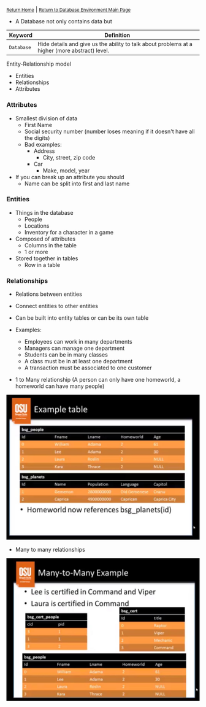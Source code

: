 <small>[Return Home](../../README.md)</small> | <small>[Return to Database Environment Main Page](index.md)</small>

* A Database not only contains data but 
  
| Keyword       | Definition                                                                                     |
| ------------- | ---------------------------------------------------------------------------------------------- |
| `Database` | Hide details and give us the ability to talk about problems at a higher (more abstract) level. |


Entity-Relationship model
* Entities 
* Relationships
* Attributes

### Attributes
* Smallest division of data
  * First Name
  * Social security number (number loses meaning if it doesn't have all the digits)
  * Bad examples:
    * Address 
      * City, street, zip code
    * Car
      * Make, model, year
* If you can break up an attribute you should
  * Name can be split into first and last name

### Entities
  * Things in the database
    * People
    * Locations
    * Inventory for a character in a game
  * Composed of attributes
    * Columns in the table
    * 1 or more
  * Stored together in tables
    * Row in a table

### Relationships
* Relations between entities
* Connect entities to other entities
* Can be built into entity tables or can be its own table
* Examples:
  * Employees can work in many departments
  * Managers can manage one department
  * Students can be in many classes
  * A class must be in at least one department
  * A transaction must be associated to one customer 

* 1 to Many relationship (A person can only have one homeworld, a homeworld can have many people)
<img src="./../../images/datarelationships.jpg">

* Many to many relationships

<img src="./../../images/manytomany.jpg">